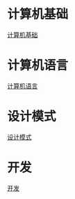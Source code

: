 # 计算机基础
[计算机基础](/base/README.md)
# 计算机语言
[计算机语言](/language/README.md)
# 设计模式
[设计模式](/pattern/README.md)
# 开发
[开发](/develop/README.md)